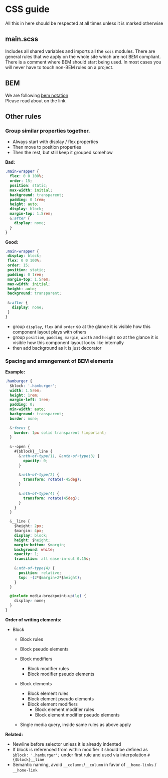 # CSS guide

All this in here should be respected at all times unless it is marked otherwise

## main.scss
Includes all shared variables and imports all the `scss` modules. There are general rules that we apply on the whole site which are not BEM compliant.  
There is a comment where BEM should start being used. In most cases you will never have to touch non-BEM rules on a  project.

## BEM
We are following [bem notation](http://getbem.com/)  
Please read about on the link.

## Other rules

### Group similar properties together.
- Always start with display / flex properties
- Then move to position properties 
- Then the rest, but still keep it grouped somehow

**Bad:**
```css
.main-wrapper {
  flex: 0 0 100%;
  order: 15;
  position: static;
  max-width: initial;
  background: transparent;
  padding: 0 1rem;
  height: auto;
  display: block;
  margin-top: 1.5rem;
  &:after {
    display: none;
  }
}
```

**Good:**
```css
.main-wrapper {
 display: block;
 flex: 0 0 100%;
 order: 15;
 position: static;
 padding: 0 1rem;
 margin-top: 1.5rem;
 max-width: initial;
 height: auto;
 background: transparent;
 
 &:after {
   display: none;
 }
}
```

- group `display`, `flex` and `order` so at the glance it is visible how this component layout plays with others 
- group `position`, `padding`, `margin`, `width` and `height` so at the glance it is visible how this component layout looks like internally
- then add background as it is just decorator

### Spacing and arrangement of BEM elements

**Example:**
```css 
.hamburger {
  $block: '.hamburger';
  width: 1.5rem;
  height: 1rem;
  margin-left: 1rem;
  padding: 0;
  min-width: auto;
  background: transparent;
  border: none;
  
  &:focus {
    border: 1px solid transparent !important;
  }
  
  &--open {
    #{$block}__line {
      &:nth-of-type(1), &:nth-of-type(3) {
        opacity: 0;
      }
       
      &:nth-of-type(2) {
        transform: rotate(-45deg);
      }
      
      &:nth-of-type(4) {
        transform: rotate(45deg);
      }
    }
  }

  &__line {
    $height: 2px;
    $margin: 4px;
    display: block;
    height: $height;
    margin-bottom: $margin;
    background: white;
    opacity: 1;
    transition: all ease-in-out 0.15s;
    
    &:nth-of-type(4) {
      position: relative;
      top: -(2*$margin+2*$height);
    }
  }

  @include media-breakpoint-up(lg) {
    display: none;
  }
}
```

**Order of writing elements:**
- Block
  - Block rules
  - Block pseudo elements
  - Block modifiers
    - Block modifier rules
    - Block modifier pseudo elements
  - Block elements
    - Block element rules
    - Block element pseudo elements
    - Block element modifiers
      - Block element modifier rules
      - Block element modifier pseudo elements
  
  - Single media query, inside same rules as above apply
  
 **Related:**
- Newline before selector unless it is already indented
- If block is referenced from within modifier it should be defined as `$block: '.hamburger';` under first rule and used via interpolation `#{$block}__line`
- Semantic naming, avoid `__columns`/`__column` in favor of `__home-links` / `__home-link`
